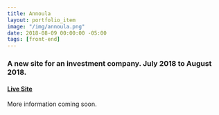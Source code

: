 ```yaml
---
title: Annoula
layout: portfolio_item
image: "/img/annoula.png"
date: 2018-08-09 00:00:00 -05:00
tags: [front-end]
---
```


### A new site for an investment company. July 2018 to August 2018.
#### [Live Site](https://www.annoulaventures.com/)

More information coming soon.
